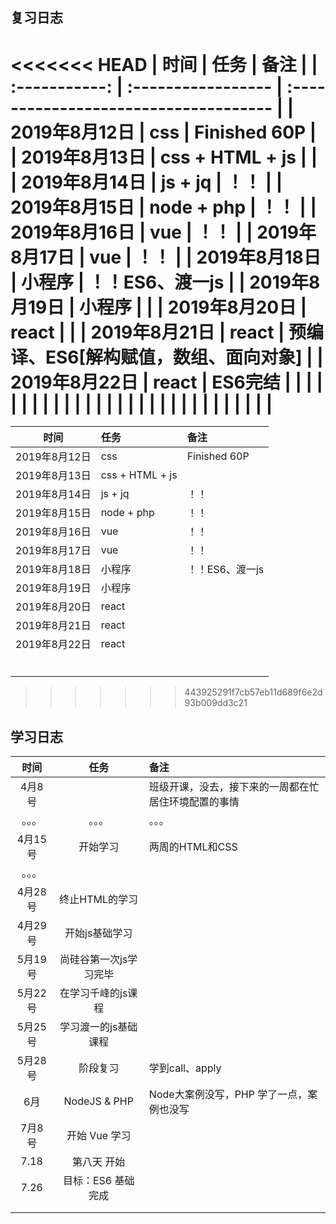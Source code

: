 ## 复习日志

<<<<<<< HEAD
|     时间      | 任务               | 备注                                  |
| :-----------: | :----------------- | :------------------------------------ |
| 2019年8月12日 | css                | Finished  60P                         |
| 2019年8月13日 | css  +  HTML  + js |                                       |
| 2019年8月14日 | js   +   jq        | ！！                                  |
| 2019年8月15日 | node  +  php       | ！！                                  |
| 2019年8月16日 | vue                | ！！                                  |
| 2019年8月17日 | vue                | ！！                                  |
| 2019年8月18日 | 小程序             | ！！ES6、渡一js                       |
| 2019年8月19日 | 小程序             |                                       |
| 2019年8月20日 | react              |                                       |
| 2019年8月21日 | react              | 预编译、ES6[解构赋值，数组、面向对象] |
| 2019年8月22日 | react              | ES6完结                               |
|               |                    |                                       |
|               |                    |                                       |
|               |                    |                                       |
|               |                    |                                       |
|               |                    |                                       |
|               |                    |                                       |
|               |                    |                                       |
=======
|     时间      | 任务               | 备注            |
| :-----------: | :----------------- | :-------------- |
| 2019年8月12日 | css                | Finished  60P   |
| 2019年8月13日 | css  +  HTML  + js |                 |
| 2019年8月14日 | js   +   jq        | ！！            |
| 2019年8月15日 | node  +  php       | ！！            |
| 2019年8月16日 | vue                | ！！            |
| 2019年8月17日 | vue                | ！！            |
| 2019年8月18日 | 小程序             | ！！ES6、渡一js |
| 2019年8月19日 | 小程序             |                 |
| 2019年8月20日 | react              |                 |
| 2019年8月21日 | react              |                 |
| 2019年8月22日 | react              |                 |
|               |                    |                 |
|               |                    |                 |
|               |                    |                 |
|               |                    |                 |
|               |                    |                 |
|               |                    |                 |
>>>>>>> 443925291f7cb57eb11d689f6e2d93b009dd3c21


## 学习日志

|  时间   |      任务      | 备注                                                 |
| :-----: | :------------: | :--------------------------------------------------- |
| 4月8号  |                | 班级开课，没去，接下来的一周都在忙居住环境配置的事情 |
| 。。。  |     。。。     | 。。。                                               |
| 4月15号 |    开始学习    | 两周的HTML和CSS                                      |
| 。。。  |                |                                                      |
| 4月28号 | 终止HTML的学习 |                                                      |
| 4月29号 | 开始js基础学习 |                                                      |
|  5月19号  | 尚硅谷第一次js学习完毕      |                                                      |
| 5月22号 | 在学习千峰的js课程 |                                                      |
| 5月25号 | 学习渡一的js基础课程 |                                                      |
| 5月28号 | 阶段复习 | 学到call、apply |
|   6月   | NodeJS & PHP | Node大案例没写，PHP 学了一点，案例也没写 |
| 7月8号 | 开始 Vue 学习 |                                                      |
|  7.18 |  第八天 开始   |                                                      |
|  7.26   |  目标：ES6 基础 完成             ||
|  |  ||
|  |  ||

